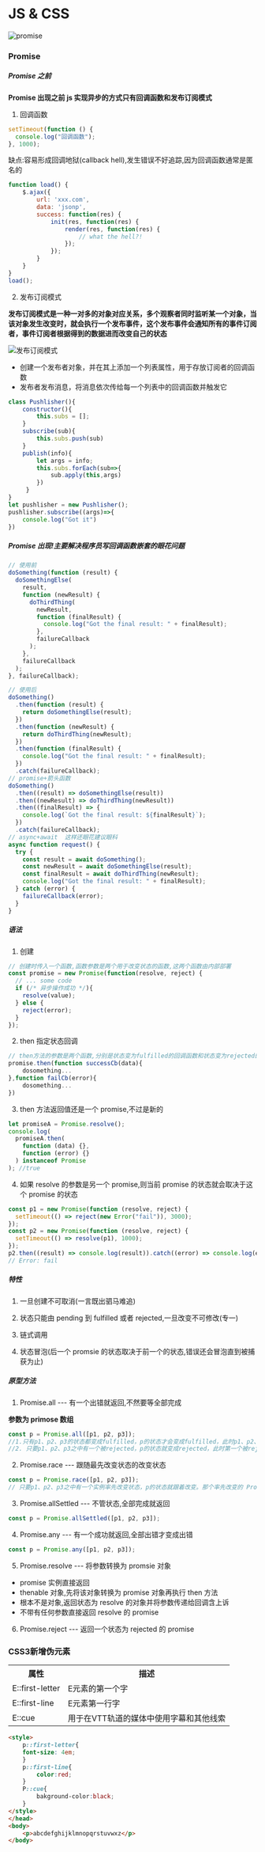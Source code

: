 # JS & CSS

![promise](https://ss0.bdstatic.com/70cFvHSh_Q1YnxGkpoWK1HF6hhy/it/u=434281904,1375192006&fm=26&gp=0.jpg)

### Promise

##### Promise 之前

**Promise 出现之前 js 实现异步的方式只有回调函数和发布订阅模式**

1. 回调函数

```js
setTimeout(function () {
  console.log("回调函数");
}, 1000);
```

缺点:容易形成回调地狱(callback hell),发生错误不好追踪,因为回调函数通常是匿名的

```js
function load() {
    $.ajax({
        url: 'xxx.com',
        data: 'jsonp',
        success: function(res) {
            init(res, function(res) {
                render(res, function(res) {
                    // what the hell?!
                });
            });
        }
    }
}
load();
```

2. 发布订阅模式

**发布订阅模式是一种一对多的对象对应关系，多个观察者同时监听某一个对象，当该对象发生改变时，就会执行一个发布事件，这个发布事件会通知所有的事件订阅者，事件订阅者根据得到的数据进而改变自己的状态**

![发布订阅模式](https://ss1.bdstatic.com/70cFvXSh_Q1YnxGkpoWK1HF6hhy/it/u=4049622206,55300289&fm=26&gp=0.jpg)

- 创建一个发布者对象，并在其上添加一个列表属性，用于存放订阅者的回调函数
- 发布者发布消息，将消息依次传给每一个列表中的回调函数并触发它

```js
class Pushlisher(){
    constructor(){
        this.subs = [];
    }
    subscribe(sub){
        this.subs.push(sub)
    }
 	publish(info){
        let args = info;
        this.subs.forEach(sub=>{
            sub.apply(this,args)
        })
     }
}
let pushlisher = new Pushlisher();
pushlisher.subscribe((args)=>{
    console.log("Got it")
})
```

##### Promise 出现!主要解决程序员写回调函数嵌套的眼花问题

```js
// 使用前
doSomething(function (result) {
  doSomethingElse(
    result,
    function (newResult) {
      doThirdThing(
        newResult,
        function (finalResult) {
          console.log("Got the final result: " + finalResult);
        },
        failureCallback
      );
    },
    failureCallback
  );
}, failureCallback);

// 使用后
doSomething()
  .then(function (result) {
    return doSomethingElse(result);
  })
  .then(function (newResult) {
    return doThirdThing(newResult);
  })
  .then(function (finalResult) {
    console.log("Got the final result: " + finalResult);
  })
  .catch(failureCallback);
// promise+箭头函数
doSomething()
  .then((result) => doSomethingElse(result))
  .then((newResult) => doThirdThing(newResult))
  .then((finalResult) => {
    console.log(`Got the final result: ${finalResult}`);
  })
  .catch(failureCallback);
// async+await  这样还眼花建议眼科
async function request() {
  try {
    const result = await doSomething();
    const newResult = await doSomethingElse(result);
    const finalResult = await doThirdThing(newResult);
    console.log("Got the final result: " + finalResult);
  } catch (error) {
    failureCallback(error);
  }
}
```

##### 语法

1. 创建

```js
// 创建时传入一个函数,函数参数是两个用于改变状态的函数,这两个函数由内部部署
const promise = new Promise(function(resolve, reject) {
  // ... some code
  if (/* 异步操作成功 */){
    resolve(value);
  } else {
    reject(error);
  }
});
```

2. then 指定状态回调

```js
// then方法的参数是两个函数,分别是状态变为fulfilled的回调函数和状态变为rejected的回调函数
promise.then(function successCb(data){
    dosomething...
},function failCb(error){
    dosomething...
})
```

3. then 方法返回值还是一个 promise,不过是新的

```js
let promiseA = Promise.resolve();
console.log(
  promiseA.then(
    function (data) {},
    function (error) {}
  ) instanceof Promise
); //true
```

4. 如果 resolve 的参数是另一个 promise,则当前 promise 的状态就会取决于这个 promise 的状态

```js
const p1 = new Promise(function (resolve, reject) {
  setTimeout(() => reject(new Error("fail")), 3000);
});
const p2 = new Promise(function (resolve, reject) {
  setTimeout(() => resolve(p1), 1000);
});
p2.then((result) => console.log(result)).catch((error) => console.log(error));
// Error: fail
```

##### 特性

1. 一旦创建不可取消(一言既出驷马难追)

2. 状态只能由 pending 到 fulfilled 或者 rejected,一旦改变不可修改(专一)

3. 链式调用

4. 状态冒泡(后一个 promsie 的状态取决于前一个的状态,错误还会冒泡直到被捕获为止)

##### 原型方法

1. Promise.all --- 有一个出错就返回,不然要等全部完成

**参数为 primose 数组**

```js
const p = Promise.all([p1, p2, p3]);
//1.只有p1、p2、p3的状态都变成fulfilled，p的状态才会变成fulfilled，此时p1、p2、p3的返回值组成一个数组，传递给p的回调函数。
//2. 只要p1、p2、p3之中有一个被rejected，p的状态就变成rejected，此时第一个被reject的实例的返回值，会传递给p的回调函数。
```

2. Promise.race --- 跟随最先改变状态的改变状态

```js
const p = Promise.race([p1, p2, p3]);
// 只要p1、p2、p3之中有一个实例率先改变状态，p的状态就跟着改变。那个率先改变的 Promise 实例的返回值，就传递给p的回调函数。
```

3. Promise.allSettled --- 不管状态,全部完成就返回

```js
const p = Promise.allSettled([p1, p2, p3]);
```

4. Promise.any --- 有一个成功就返回,全部出错才变成出错

```js
const p = Promise.any([p1, p2, p3]);
```

5. Promise.resolve --- 将参数转换为 promsie 对象

- promise 实例直接返回
- thenable 对象,先将该对象转换为 promise 对象再执行 then 方法
- 根本不是对象,返回状态为 resolve 的对象并将参数传递给回调含上诉
- 不带有任何参数直接返回 resolve 的 promise

6. Promise.reject --- 返回一个状态为 rejected 的 promise

### CSS3新增伪元素

<table>
<tr><th>属性</th><th>描述</th></tr>
<tr><td>E::first-letter</td><td>E元素的第一个字</td></tr>
<tr><td>E::first-line</td><td>E元素第一行字</td></tr>
<tr><td>E::cue</td><td>用于在VTT轨道的媒体中使用字幕和其他线索</td></tr>
</table>

```html
<style>
    p::first-letter{
    font-size: 4em;
    }
    p::first-line{
        color:red;
    }
    P::cue{
        bakground-color:black;
    }
</style>
</head>
<body>
    <p>abcdefghijklmnopqrstuvwxz</p>
</body>
```

